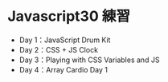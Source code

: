 # Javascript30 練習

- Day 1：JavaScript Drum Kit
- Day 2：CSS + JS Clock
- Day 3：Playing with CSS Variables and JS
- Day 4：Array Cardio Day 1
